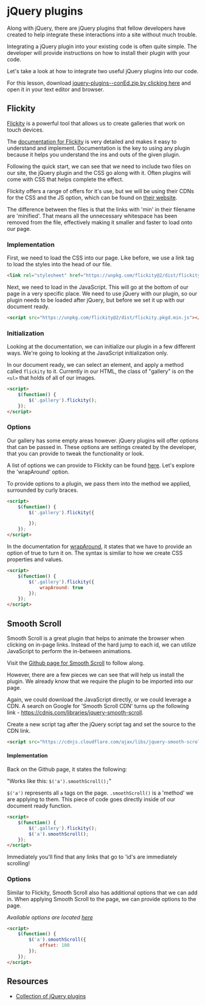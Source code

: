 # jQuery plugins
Along with jQuery, there are jQuery plugins that fellow developers have created to help integrate these interactions into a site without much trouble.

Integrating a jQuery plugin into your existing code is often quite simple. The developer will provide instructions on how to install their plugin with your code.

Let's take a look at how to integrate two useful jQuery plugins into our code.

For this lesson, download [jquery-plugins--conEd.zip by clicking here](https://hychalknotes.s3.amazonaws.com/jquery-plugins--conEd.zip) and open it in your text editor and browser.

## Flickity
[Flickity](http://flickity.metafizzy.co/) is a powerful tool that allows us to create galleries that work on touch devices.

The [documentation for Flickity](http://flickity.metafizzy.co/) is very detailed and makes it easy to understand and implement. Documentation is the key to using any plugin because it helps you understand the ins and outs of the given plugin.

Following the quick start, we can see that we need to include two files on our site, the jQuery plugin and the CSS go along with it. Often plugins will come with CSS that helps complete the effect.

Flickity offers a range of offers for it's use, but we will be using their CDNs for the CSS and the JS option, which can be found on [their website](http://flickity.metafizzy.co/).

The difference between the files is that the links with 'min' in their filename are 'minified'. That means all the unnecessary whitespace has been removed from the file, effectively making it smaller and faster to load onto our page.

### Implementation
First, we need to load the CSS into our page. Like before, we use a link tag to load the styles into the head of our file.

```html
<link rel="stylesheet" href="https://unpkg.com/flickity@2/dist/flickity.min.css">
```

Next, we need to load in the JavaScript. This will go at the bottom of our page in a very specific place. We need to use jQuery with our plugin, so our plugin needs to be loaded after jQuery, but before we set it up with our document ready.

```html
<script src="https://unpkg.com/flickity@2/dist/flickity.pkgd.min.js"></script>
```

### Initialization
Looking at the documentation, we can initialize our plugin in a few different ways. We're going to looking at the JavaScript initialization only.

In our document ready, we can select an element, and apply a method called `flickity` to it. Currently in our HTML, the class of "gallery" is on the `<ul>` that holds of all of our images.

```html
<script>
    $(function() {
        $('.gallery').flickity();
    });
</script>
```

### Options
Our gallery has some empty areas however. jQuery plugins will offer options that can be passed in. These options are settings created by the developer, that you can provide to tweak the functionality or look.

A list of options we can provide to Flickity can be found <a href="http://flickity.metafizzy.co/options.html" target="_blank">here</a>. Let's explore the 'wrapAround' option.

To provide options to a plugin, we pass them into the method we applied, surrounded by curly braces.

```html
<script>
    $(function() {
        $('.gallery').flickity({

        });
    });
</script>
```

In the documentation for <a href="http://flickity.metafizzy.co/options.html#wraparound" target="_blank">wrapAround</a>, it states that we have to provide an option of true to turn it on. The syntax is similar to how we create CSS properties and values.

```html
<script>
    $(function() {
        $('.gallery').flickity({
            wrapAround: true
        });
    });
</script>
```

## Smooth Scroll
Smooth Scroll is a great plugin that helps to animate the browser when clicking on in-page links. Instead of the hard jump to each id, we can utilize JavaScript to perform the in-between animations.

Visit the <a href="https://github.com/kswedberg/jquery-smooth-scroll" target="_blank">Github page for Smooth Scroll</a> to follow along.

However, there are a few pieces we can see that will help us install the plugin. We already know that we require the plugin to be imported into our page.

Again, we could download the JavaScript directly, or we could leverage a CDN. A search on Google for 'Smooth Scroll CDN' turns up the following link - <a href="https://cdnjs.com/libraries/jquery-smooth-scroll" target="_blank">https://cdnjs.com/libraries/jquery-smooth-scroll</a>.

Create a new script tag after the jQuery script tag and set the source to the CDN link.

```html
<script src="https://cdnjs.cloudflare.com/ajax/libs/jquery-smooth-scroll/2.2.0/jquery.smooth-scroll.min.js"></script>
```

#### Implementation

Back on the Github page, it states the following:

"Works like this: `$('a').smoothScroll();`"

`$('a')` represents all `a` tags on the page. `.smoothScroll()` is a 'method' we are applying to them. This piece of code goes directly inside of our document ready function.

```html
<script>
    $(function() {
        $('.gallery').flickity();
        $('a').smoothScroll();
    });
</script>
```

Immediately you'll find that any links that go to 'id's are immediately scrolling!

### Options
Similar to Flickity, Smooth Scroll also has additional options that we can add in. When applying Smooth Scroll to the page, we can provide options to the page.

_Available options are located <a href="https://github.com/kswedberg/jquery-smooth-scroll#options" target="_blank">here</a>_

```html
<script>
    $(function() {
        $('a').smoothScroll({
            offset: 100
        });
    });
</script>
```

## Resources
* [Collection of jQuery plugins](http://www.unheap.com/)
